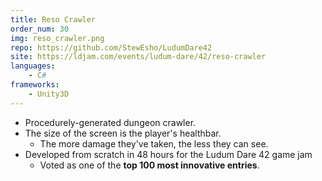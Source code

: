 ```yaml
---
title: Reso Crawler
order_num: 30
img: reso_crawler.png
repo: https://github.com/StewEsho/LudumDare42
site: https://ldjam.com/events/ludum-dare/42/reso-crawler
languages:
    - C#
frameworks:
    - Unity3D
---
```

+ Procedurely-generated dungeon crawler.
+ The size of the screen is the player's healthbar.
    + The more damage they've taken, the less they can see. 
+ Developed from scratch in 48 hours for the Ludum Dare 42 game jam
    + Voted as one of the **top 100 most innovative entries**.
